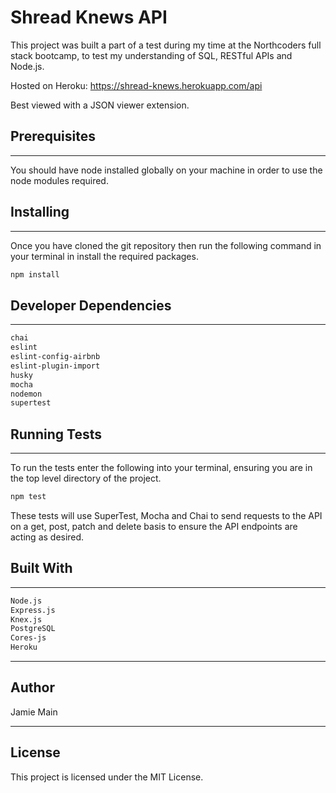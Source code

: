 # Shread Knews API

This project was built a part of a test during my time at the Northcoders full stack bootcamp, to test my understanding of SQL, RESTful APIs and Node.js.

Hosted on Heroku: https://shread-knews.herokuapp.com/api

Best viewed with a JSON viewer extension.

## Prerequisites

---

You should have node installed globally on your machine in order to use the node modules required.

## Installing

---

Once you have cloned the git repository then run the following command in your terminal in install the required packages.

```bash
npm install
```

## Developer Dependencies

---

```bash
chai
eslint
eslint-config-airbnb
eslint-plugin-import
husky
mocha
nodemon
supertest
```

## Running Tests

---

To run the tests enter the following into your terminal, ensuring you are in the top level directory of the project.

```bash
npm test
```

These tests will use SuperTest, Mocha and Chai to send requests to the API on a get, post, patch and delete basis to ensure the API endpoints are acting as desired.

## Built With

---

```bash
Node.js
Express.js
Knex.js
PostgreSQL
Cores-js
Heroku
```

---

## Author

Jamie Main

---

## License

This project is licensed under the MIT License.
